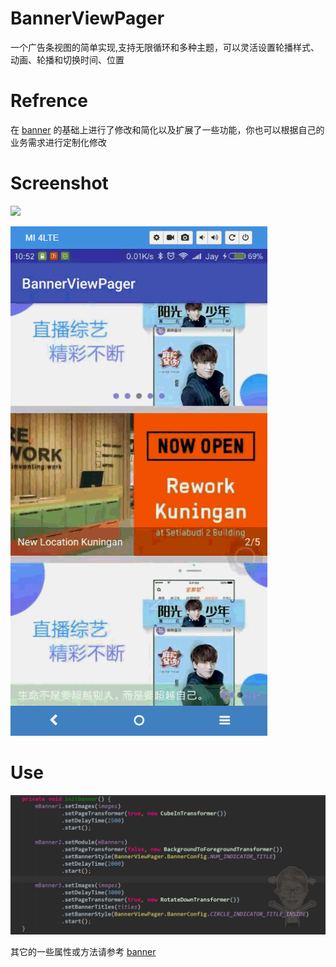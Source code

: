 # BannerViewPager
一个广告条视图的简单实现,支持无限循环和多种主题，可以灵活设置轮播样式、动画、轮播和切换时间、位置

# Refrence
在 [banner](https://github.com/youth5201314/banner) 的基础上进行了修改和简化以及扩展了一些功能，你也可以根据自己的业务需求进行定制化修改

# Screenshot
![](images/screenshort.jpg)

![](images/viewpager.gif)

# Use
![](images/code.png)

其它的一些属性或方法请参考 [banner](https://github.com/youth5201314/banner) 


